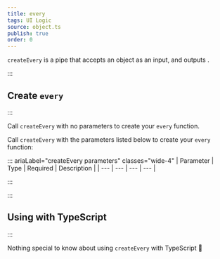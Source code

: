 ```yaml
---
title: every
tags: UI Logic
source: object.ts
publish: true
order: 0
---
```


`createEvery` is a pipe that accepts an object as an input, and outputs <!--TODO-->.


:::
## Create `every`
:::

Call `createEvery` with no parameters to create your `every` function.

Call `createEvery` with the parameters listed below to create your `every` function:

::: ariaLabel="createEvery parameters" classes="wide-4"
| Parameter | Type | Required | Description |
| --- | --- | --- | --- |

:::


:::
## Using with TypeScript
:::

Nothing special to know about using `createEvery` with TypeScript 🚀
